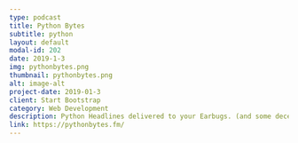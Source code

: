 ```yaml
---
type: podcast
title: Python Bytes
subtitle: python
layout: default
modal-id: 202
date: 2019-1-3
img: pythonbytes.png
thumbnail: pythonbytes.png
alt: image-alt
project-date: 2019-01-3
client: Start Bootstrap
category: Web Development
description: Python Headlines delivered to your Earbugs. (and some decent/bad Dad jokes)
link: https://pythonbytes.fm/
---
```

